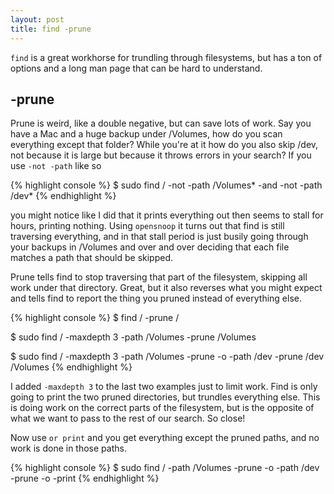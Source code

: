 ```yaml
---
layout: post
title: find -prune
---
```


`find` is a great workhorse for trundling through filesystems, but has
a ton of options and a long man page that can be hard to understand.

## -prune

Prune is weird, like a double negative, but can save lots of work.  Say you have
a Mac and a huge backup under /Volumes, how do you scan everything except that
folder?  While you're at it how do you also skip /dev, not because it is large
but because it throws errors in your search?  If you use `-not -path` like so

{% highlight console %}
$ sudo find / -not -path /Volumes\* -and -not -path /dev\*
{% endhighlight %}

you might notice like I did that it prints everything out then seems to stall
for hours, printing nothing.  Using `opensnoop` it turns out that find is still
traversing everything, and in that stall period is just busily going through
your backups in /Volumes and over and over deciding that each file matches a
path that should be skipped.

Prune tells find to stop traversing that part of the filesystem, skipping all
work under that directory.  Great, but it also reverses what you might expect
and tells find to report the thing you pruned instead of everything else.

{% highlight console %}
$ find / -prune
/

$ sudo find / -maxdepth 3 -path /Volumes -prune
/Volumes

$ sudo find / -maxdepth 3 -path /Volumes -prune -o -path /dev -prune
/dev
/Volumes
{% endhighlight %}

I added `-maxdepth 3` to the last two examples just to limit work.  Find is
only going to print the two pruned directories, but trundles everything else.
This is doing work on the correct parts of the filesystem, but is the opposite
of what we want to pass to the rest of our search.  So close!

Now use `or print` and you get everything except the pruned paths, and no work
is done in those paths.

{% highlight console %}
$ sudo find / -path /Volumes -prune -o -path /dev -prune -o -print
{% endhighlight %}
